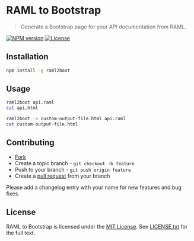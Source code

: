 # RAML to Bootstrap

> Generate a Bootstrap page for your API documentation from RAML.

[![NPM version](https://badge.fury.io/js/raml2boot.svg)](http://badge.fury.io/js/raml2boot)
[![License](https://img.shields.io/npm/l/raml2boot.svg)](http://opensource.org/licenses/MIT)

## Installation

```bash
npm install -g raml2boot
```

## Usage

```bash
raml2boot api.raml
cat api.html

raml2boot -o custom-output-file.html api.raml
cat custom-output-file.html
```





## Contributing

* [Fork](https://help.github.com/articles/fork-a-repo)
* Create a topic branch - `git checkout -b feature`
* Push to your branch - `git push origin feature`
* Create a [pull request](http://help.github.com/pull-requests/) from your branch

Please add a changelog entry with your name for new features and bug fixes.





## License

RAML to Bootstrap is licensed under the [MIT License](http://opensource.org/licenses/MIT).
See [LICENSE.txt](LICENSE.txt) for the full text.
